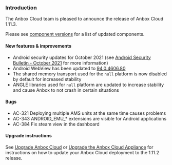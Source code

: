 ### Introduction

The Anbox Cloud team is pleased to announce the release of Anbox Cloud 1.11.3.

Please see [component versions](https://anbox-cloud.io/docs/component-versions) for a list of updated components.

#### New features & improvements

 * Android security updates for October 2021 (see [Android Security Bulletin - October 2021](https://source.android.com/security/bulletin/2021-10-01) for more information)
 * Android WebView has been updated to [94.0.4606.80](https://chromereleases.googleblog.com/2021/10/chrome-for-android-update.html)
 * The shared memory transport used for the `null` platform is now disabled by default for increased stability
 * ANGLE libraries used for `null` platform are updated to increase stability and cause Anbox to not crash in certain situations

#### Bugs

 * AC-321 Deploying multiple AMS units at the same time causes problems
 * AC-343 ANDROID_EMU_* extensions are visible for Android applications
 * AC-384 Fix steam view in the dashboard

#### Upgrade instructions

See [Upgrade Anbox Cloud](https://anbox-cloud.io/docs/installation/upgrading-from-previous-versions) or [Upgrade the Anbox Cloud Appliance](https://anbox-cloud.io/docs/howto/upgrade/upgrade-appliance) for instructions on how to update your Anbox Cloud deployment to the 1.11.2 release.
